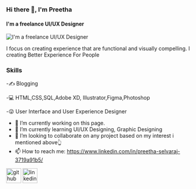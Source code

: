 ### Hi there 👋, I'm Preetha
#### I'm a freelance UI/UX Designer
![I'm a freelance UI/UX Designer](https://www.linkedin.com/in/preetha-selvaraj-3719a91b5/)

I focus on creating experience that are functional and visually compelling.
I creating Better Experience For People

### Skills
-✍ Blogging

-💻 HTML,CSS,SQL,Adobe XD, Illustrator,Figma,Photoshop

-😜 User Interface and User Experience Designer

- 🔭 I’m currently working on this page. 
- 🌱 I’m currently learning UI/UX Designing, Graphic Designing 
- 👯 I’m looking to collaborate on  any project based on my interest i mentioned above👆 
- 📫 How to reach me: https://www.linkedin.com/in/preetha-selvaraj-3719a91b5/ 


[<img src='https://cdn.jsdelivr.net/npm/simple-icons@3.0.1/icons/github.svg' alt='github' height='40'>](https://github.com/Preetha2703)  [<img src='https://cdn.jsdelivr.net/npm/simple-icons@3.0.1/icons/linkedin.svg' alt='linkedin' height='40'>](https://www.linkedin.com/in/https://www.linkedin.com/in/preetha-selvaraj-3719a91b5//)  



